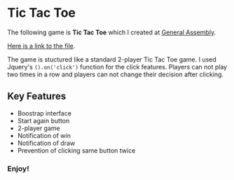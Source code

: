 # Tic Tac Toe

The following game is **Tic Tac Toe** which I created at [General Assembly](http://generalassembl.ly/).

[Here is a link to the file](https://github.com/libbycoy/project0).

The game is stuctured like a standard 2-player Tic Tac Toe game. I used Jquery's `().on('click')` function for the click features. Players can not play two times in a row and players can not change their decision after clicking.

## Key Features
* Boostrap interface
* Start again button
* 2-player game
* Notification of win
* Notification of draw
* Prevention of clicking same button twice

### Enjoy!
